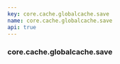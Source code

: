 ```yaml
---
key: core.cache.globalcache.save
name: core.cache.globalcache.save
api: true
---
```


### core.cache.globalcache.save
